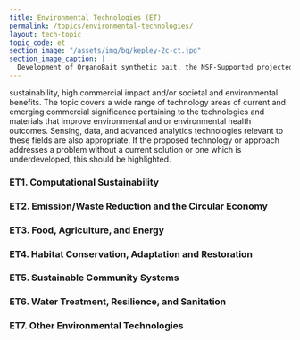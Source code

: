 ```yaml
---
title: Environmental Technologies (ET)
permalink: /topics/environmental-technologies/
layout: tech-topic
topic_code: et
section_image: "/assets/img/bg/kepley-2c-ct.jpg"
section_image_caption: |
  Development of OrganoBait synthetic bait, the NSF-Supported projected from [Kepley BioSystems]({{ site.baseurl }}/awardees/phase-2/details/?company=kepley-biosystems-incorporated#kepley-biosystems-incorporated) to provide an ocean-restorative alternative bait product
---
```


sustainability, high commercial impact and/or societal and environmental benefits. The topic covers a wide range of technology areas of current and emerging commercial significance pertaining to the technologies and materials that improve environmental and or environmental health outcomes. Sensing, data, and advanced analytics technologies relevant to these fields are also appropriate. If the proposed technology or approach addresses a problem without a current solution or one which is underdeveloped, this should be highlighted.

### ET1. Computational Sustainability

### ET2. Emission/Waste Reduction and the Circular Economy

### ET3. Food, Agriculture, and Energy

### ET4. Habitat Conservation, Adaptation and Restoration 

### ET5. Sustainable Community Systems

### ET6. Water Treatment, Resilience, and Sanitation

### ET7. Other Environmental Technologies 
